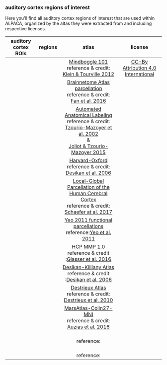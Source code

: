 ### auditory cortex regions of interest

Here you'll find all auditory cortex regions of interest that are used within ALPACA, organized by the altas they were extracted from and including respective licenses.  

| auditory cortex ROIs                        | regions           | atlas | license |
|:-----------------------------:|:-------------:|:-------------:|:-------------:| 
| | | [Mindboggle 101](http://www.mindboggle.info/data.html) </br> reference & credit: [Klein & Tourville 2012](http://dx.doi.org/10.3389/fnins.2012.00171 ) | [CC-By Attribution 4.0 International](https://creativecommons.org/licenses/by/4.0/) |
| | | [Brainnetome Atlas parcellation](http://atlas.brainnetome.org/index.html) </br> reference & credit: [Fan et al. 2016](https://doi.org/10.1093/cercor/bhw157) |
| | | [Automated Anatomical Labeling](http://www.gin.cnrs.fr/en/tools/aal-aal2/) </br> reference & credit: [Tzourio-Mazoyer et al. 2002](http://dx.doi.org/10.1006/nimg.2001.0978) </br> & </br> [Joliot & Tzourio-Mazoyer 2015](http://dx.doi.org/10.1016/j.neuroimage.2015.07.075) |
| | | [Harvard-Oxford](http://www.cma.mgh.harvard.edu/fsl_atlas.html) </br> reference & credit: [Desikan et al. 2006](https://doi.org/10.1016/j.neuroimage.2006.01.021) |
| | | [Local-Global Parcellation of the Human Cerebral Cortex](https://github.com/ThomasYeoLab/CBIG/tree/master/stable_projects/brain_parcellation/Schaefer2018_LocalGlobal) </br> reference & credit: [Schaefer at al. 2017](https://doi.org/10.1093/cercor/bhx179) |
| | | [Yeo 2011 functional parcellations](https://surfer.nmr.mgh.harvard.edu/fswiki/CorticalParcellation_Yeo2011) </br> reference:[Yeo et al. 2011](https://doi.org/10.1152/jn.00338.2011) |
| | | [HCP MMP 1.0](https://balsa.wustl.edu/WN56) </br> reference & credit :[Glasser et al. 2016](http://doi.org/10.1038/nature18933) |
| | | [Desikan-Killiany Atlas](https://surfer.nmr.mgh.harvard.edu/fswiki/CorticalParcellation) </br> reference & credit :[Desikan et al. 2006](http://doi.org/10.1016/j.neuroimage.2006.01.021) |
| | | [Destrieux Atlas](https://surfer.nmr.mgh.harvard.edu/fswiki/CorticalParcellation) </br> reference & credit: [Destrieux et al. 2010](http://doi.org/10.1016/j.neuroimage.2010.06.010) |
| | | [MarsAtlas-Colin27-MNI](http://meca-brain.org/software/marsatlas-colin27/) </br> reference & credit: [Auzias et al. 2016](https://doi.org/10.1002/hbm.23121) |
| | | []() </br> reference:[]() |
| | | []() </br> reference:[]() |
